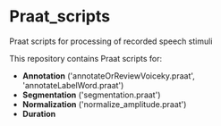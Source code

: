 # Praat_scripts
Praat scripts for processing of recorded speech stimuli

This repository contains Praat scripts for:
- **Annotation** ('annotateOrReviewVoiceky.praat', 'annotateLabelWord.praat')
- **Segmentation** ('segmentation.praat')
- **Normalization** ('normalize_amplitude.praat')
- **Duration**
